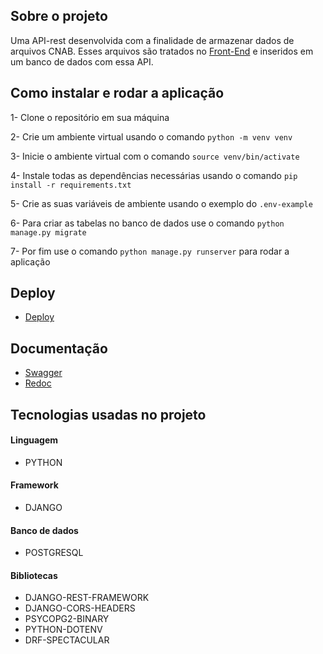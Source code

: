 ## Sobre o projeto
Uma API-rest desenvolvida com a finalidade de armazenar dados de arquivos CNAB. Esses arquivos são tratados no <a href="https://github.com/byetevinn/cnab-conversion-front">Front-End</a> e inseridos em um banco de dados com essa API.

## Como instalar e rodar a aplicação

1- Clone o repositório em sua máquina

2- Crie um ambiente virtual usando o comando `python -m venv venv`

3- Inicie o ambiente virtual com o comando `source venv/bin/activate`

4- Instale todas as dependências necessárias usando o comando `pip install -r requirements.txt`

5- Crie as suas variáveis de ambiente usando o exemplo do `.env-example`

6- Para criar as tabelas no banco de dados use o comando `python manage.py migrate`

7- Por fim use o comando `python manage.py runserver` para rodar a aplicação

## Deploy

- <a href="https://cnab-conversion-production.up.railway.app/">Deploy</a>

## Documentação

- <a href="https://cnab-conversion-production.up.railway.app/docs/swagger/">Swagger</a>
- <a href="https://cnab-conversion-production.up.railway.app/docs/redoc/">Redoc</a>

## Tecnologias usadas no projeto

#### Linguagem

- PYTHON

#### Framework

- DJANGO

#### Banco de dados

- POSTGRESQL

#### Bibliotecas

- DJANGO-REST-FRAMEWORK
- DJANGO-CORS-HEADERS
- PSYCOPG2-BINARY
- PYTHON-DOTENV
- DRF-SPECTACULAR
